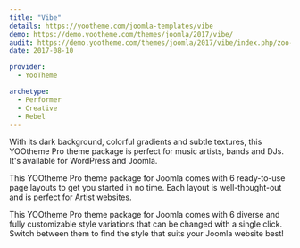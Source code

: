 ```yaml
---
title: "Vibe"
details: https://yootheme.com/joomla-templates/vibe
demo: https://demo.yootheme.com/themes/joomla/2017/vibe/
audit: https://demo.yootheme.com/themes/joomla/2017/vibe/index.php/zoo-zoo/blog-zoo
date: 2017-08-10

provider:
  - YooTheme

archetype:
  - Performer
  - Creative
  - Rebel
---
```


With its dark background, colorful gradients and subtle textures, this YOOtheme Pro theme package is perfect for music artists, bands and DJs. It's available for WordPress and Joomla.

This YOOtheme Pro theme package for Joomla comes with 6 ready-to-use page layouts to get you started in no time. Each layout is well-thought-out and is perfect for Artist websites.

This YOOtheme Pro theme package for Joomla comes with 6 diverse and fully customizable style variations that can be changed with a single click. Switch between them to find the style that suits your Joomla website best!

